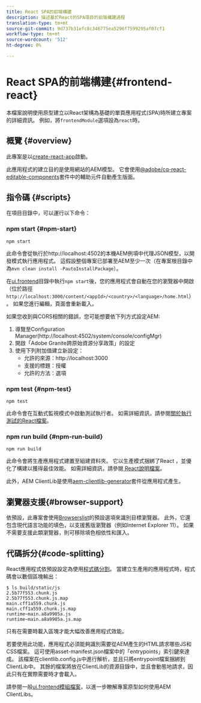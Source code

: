 ```yaml
---
title: React SPA的前端構建
description: 描述基於React的SPA項目的前端構建過程
translation-type: tm+mt
source-git-commit: 9d737b31efc8c346775ea5296f7599295af07cf1
workflow-type: tm+mt
source-wordcount: '512'
ht-degree: 0%

---
```



# React SPA的前端構建{#frontend-react}

本檔案說明使用原型建立以React架構為基礎的單頁應用程式(SPA)時所建立專案的詳細資訊。 例如，將`frontendModule`選項設為`react`時。

## 概覽 {#overview}

此專案是以[create-react-app](https://github.com/facebook/create-react-app)啟動。

此應用程式的建立目的是使用網站的AEM模型。 它會使用[@adobe/cq-react-editable-components](https://www.npmjs.com/package/@adobe/cq-react-editable-components)套件中的輔助元件自動產生版面。

## 指令碼 {#scripts}

在項目目錄中，可以運行以下命令：

### npm start {#npm-start}

```shell
npm start
```

此命令會從執行於http://localhost:4502的本機AEM例項中代理JSON模型，以開發模式執行應用程式。 這假設整個專案已部署至AEM至少一次（在專案根目錄中為`mvn clean install -PautoInstallPackage`）。

在[ui.frontend](uifrontend.md)目錄中執行`npm start`後，您的應用程式會自動在您的瀏覽器中開啟（位於路徑`http://localhost:3000/content/<appId>/<country>/<language>/home.html`）。 如果您進行編輯，頁面會重新載入。

如果您收到與CORS相關的錯誤，您可能想要依下列方式設定AEM:

1. 導覽至Configuration Manager(http://localhost:4502/system/console/configMgr)
1. 開啟「Adobe Granite跨原始資源分享政策」的設定
1. 使用下列附加值建立新設定：
   * 允許的來源：http://localhost:3000
   * 支援的標題：授權
   * 允許的方法：選項

### npm test {#npm-test}

```shell
npm test
```

此命令會在互動式監視模式中啟動測試執行者。 如需詳細資訊，請參閱[關於執行測試的React檔案](https://facebook.github.io/create-react-app/docs/running-tests)。

### npm run build {#npm-run-build}

```shell
npm run build
```

此命令會將生產應用程式建置至組建資料夾。 它以生產模式捆綁了React ，並優化了構建以獲得最佳效能。 如需詳細資訊，請參閱[ React說明檔案](https://facebook.github.io/create-react-app/docs/deployment)。

此外，AEM ClientLib是使用[aem-clientlib-generator](https://github.com/wcm-io-frontend/aem-clientlib-generator)套件從應用程式產生。

## 瀏覽器支援{#browser-support}

依預設，此專案會使用[Browserslist](https://github.com/browserslist/browserslist)的預設選項來識別目標瀏覽器。 此外，它還包含現代語言功能的填色，以支援舊版瀏覽器（例如Internet Explorer 11）。 如果不需要支援此類瀏覽器，則可移除填色相依性和匯入。

## 代碼拆分{#code-splitting}

React應用程式依預設設定為使用[程式碼分割](https://webpack.js.org/guides/code-splitting)。 當建立生產用的應用程式時，程式碼會以數個區塊輸出：

```shell
$ ls build/static/js
2.5b77f553.chunk.js
2.5b77f553.chunk.js.map
main.cff1a559.chunk.js
main.cff1a559.chunk.js.map
runtime~main.a8a9905a.js
runtime~main.a8a9905a.js.map
```

只有在需要時載入區塊才能大幅改善應用程式效能。

若要使用此功能，應用程式必須能夠識別需要從AEM產生的HTML請求哪些JS和CSS檔案。 這可使用asset-manifest.json檔案中的「entrypoints」索引鍵來達成。 該檔案在clientlib.config.js中進行解析，並且只將entrypoint檔案捆綁到ClientLib中。 其餘的檔案將放在ClientLib的資源目錄中，並且會動態地請求，因此只有在實際需要時才會載入。

請參閱一般[ui.frontend模組檔案](uifrontend.md#clientlibs)，以進一步瞭解專案原型如何使用AEM ClientLibs。
